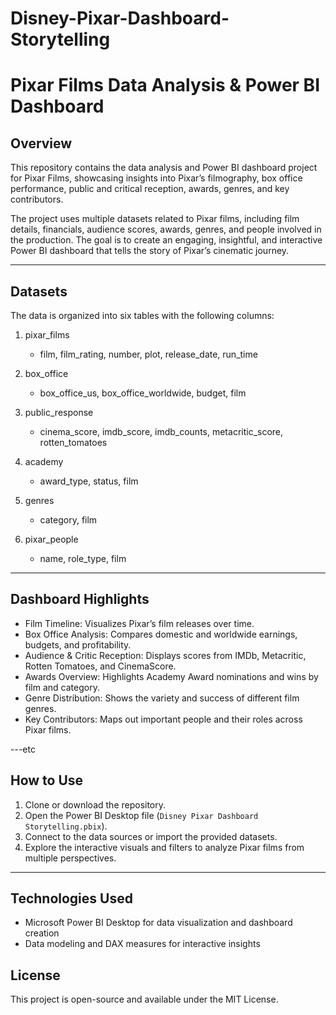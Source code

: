 # Disney-Pixar-Dashboard-Storytelling

# Pixar Films Data Analysis & Power BI Dashboard

## Overview

This repository contains the data analysis and Power BI dashboard project for Pixar Films, showcasing insights into Pixar’s filmography, box office performance, public and critical reception, awards, genres, and key contributors.

The project uses multiple datasets related to Pixar films, including film details, financials, audience scores, awards, genres, and people involved in the production. The goal is to create an engaging, insightful, and interactive Power BI dashboard that tells the story of Pixar’s cinematic journey.

---

## Datasets

The data is organized into six tables with the following columns:

1. pixar_films
   - film, film_rating, number, plot, release_date, run_time

2. box_office
   - box_office_us, box_office_worldwide, budget, film

3. public_response
   - cinema_score, imdb_score, imdb_counts, metacritic_score, rotten_tomatoes

4. academy
   - award_type, status, film

5. genres
   - category, film

6. pixar_people
   - name, role_type, film

---

## Dashboard Highlights

- Film Timeline: Visualizes Pixar’s film releases over time.
- Box Office Analysis: Compares domestic and worldwide earnings, budgets, and profitability.
- Audience & Critic Reception: Displays scores from IMDb, Metacritic, Rotten Tomatoes, and CinemaScore.
- Awards Overview: Highlights Academy Award nominations and wins by film and category.
- Genre Distribution: Shows the variety and success of different film genres.
- Key Contributors: Maps out important people and their roles across Pixar films.

---etc

## How to Use

1. Clone or download the repository.
2. Open the Power BI Desktop file (`Disney Pixar Dashboard Storytelling.pbix`).
3. Connect to the data sources or import the provided datasets.
4. Explore the interactive visuals and filters to analyze Pixar films from multiple perspectives.

---

## Technologies Used

- Microsoft Power BI Desktop for data visualization and dashboard creation
- Data modeling and DAX measures for interactive insights


## License

This project is open-source and available under the MIT License.

